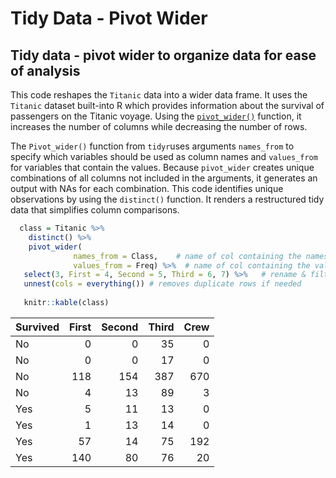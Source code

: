 Tidy Data - Pivot Wider
================

## Tidy data - pivot wider to organize data for ease of analysis

This code reshapes the `Titanic` data into a wider data frame. It uses the `Titanic` dataset built-into R which provides information about the survival of passengers on the Titanic voyage. Using the [`pivot_wider()`](https://tidyr.tidyverse.org/reference/pivot_wider.html) function, it increases the number of columns while decreasing the number of rows.

The `Pivot_wider()` function from `tidyr`uses arguments `names_from` to
specify which variables should be used as column names and `values_from`
for variables that contain the values. Because `pivot_wider` creates
unique combinations of all columns not included in the arguments, it
generates an output with NAs for each combination. This code identifies
unique observations by using the `distinct()` function. It renders a restructured tidy data that simplifies column comparisons.

``` r
  class = Titanic %>%
    distinct() %>%
    pivot_wider(
              names_from = Class,    # name of col containing the names
              values_from = Freq) %>%  # name of col containing the values
   select(3, First = 4, Second = 5, Third = 6, 7) %>%   # rename & filter cols
   unnest(cols = everything()) # removes duplicate rows if needed
   
   knitr::kable(class)
```

| Survived | First | Second | Third | Crew |
|:---------|------:|-------:|------:|-----:|
| No       |     0 |      0 |    35 |    0 |
| No       |     0 |      0 |    17 |    0 |
| No       |   118 |    154 |   387 |  670 |
| No       |     4 |     13 |    89 |    3 |
| Yes      |     5 |     11 |    13 |    0 |
| Yes      |     1 |     13 |    14 |    0 |
| Yes      |    57 |     14 |    75 |  192 |
| Yes      |   140 |     80 |    76 |   20 |
